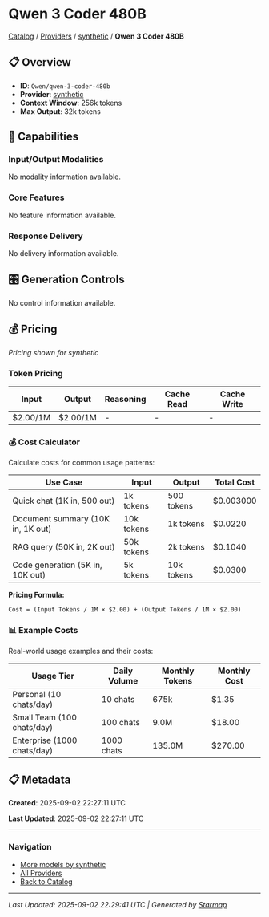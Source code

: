 # Qwen 3 Coder 480B
  
[Catalog](../../../../..) / [Providers](../../../..) / [synthetic](../../..) / **Qwen 3 Coder 480B**


## 📋 Overview
  
- **ID**: `Qwen/qwen-3-coder-480b`
- **Provider**: [synthetic](../)
- **Context Window**: 256k tokens
- **Max Output**: 32k tokens
  
## 🎯 Capabilities
  
### Input/Output Modalities
  
No modality information available.
  
### Core Features
  
No feature information available.
  
### Response Delivery
  
No delivery information available.
  
## 🎛️ Generation Controls
  
No control information available.
  
## 💰 Pricing
  
*Pricing shown for synthetic*
  
  
### Token Pricing
  
| Input | Output | Reasoning | Cache Read | Cache Write |
|---------|---------|---------|---------|---------|
| $2.00/1M | $2.00/1M | - | - | - |

  
### 💰 Cost Calculator
  
Calculate costs for common usage patterns:
  
  
| Use Case | Input | Output | Total Cost |
|---------|---------|---------|---------|
| Quick chat (1K in, 500 out) | 1k tokens | 500 tokens | $0.003000 |
| Document summary (10K in, 1K out) | 10k tokens | 1k tokens | $0.0220 |
| RAG query (50K in, 2K out) | 50k tokens | 2k tokens | $0.1040 |
| Code generation (5K in, 10K out) | 5k tokens | 10k tokens | $0.0300 |

  
**Pricing Formula:**
  
```
Cost = (Input Tokens / 1M × $2.00) + (Output Tokens / 1M × $2.00)
```
  
### 📊 Example Costs
  
Real-world usage examples and their costs:
  
  
| Usage Tier | Daily Volume | Monthly Tokens | Monthly Cost |
|---------|---------|---------|---------|
| Personal (10 chats/day) | 10 chats | 675k | $1.35 |
| Small Team (100 chats/day) | 100 chats | 9.0M | $18.00 |
| Enterprise (1000 chats/day) | 1000 chats | 135.0M | $270.00 |

  
## 📋 Metadata
  
**Created**: 2025-09-02 22:27:11 UTC
  
**Last Updated**: 2025-09-02 22:27:11 UTC
  
  
---
  
  
### Navigation

- [More models by synthetic](../)
- [All Providers](../../../../../providers)
- [Back to Catalog](../../../../..)


---
_Last Updated: 2025-09-02 22:29:41 UTC | Generated by [Starmap](https://github.com/agentstation/starmap)_

